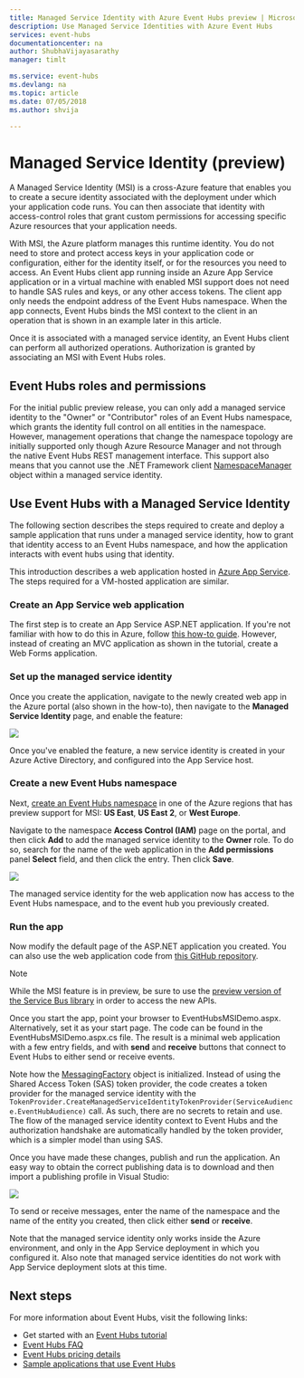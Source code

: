 ```yaml
---
title: Managed Service Identity with Azure Event Hubs preview | Microsoft Docs
description: Use Managed Service Identities with Azure Event Hubs
services: event-hubs
documentationcenter: na
author: ShubhaVijayasarathy
manager: timlt

ms.service: event-hubs
ms.devlang: na
ms.topic: article
ms.date: 07/05/2018
ms.author: shvija

---
```


# Managed Service Identity (preview)

A Managed Service Identity (MSI) is a cross-Azure feature that enables you to create a secure identity associated with the deployment under which your application code runs. You can then associate that identity with access-control roles that grant custom permissions for accessing specific Azure resources that your application needs. 

With MSI, the Azure platform manages this runtime identity. You do not need to store and protect access keys in your application code or configuration, either for the identity itself, or for the resources you need to access. An Event Hubs client app running inside an Azure App Service application or in a virtual machine with enabled MSI support does not need to handle SAS rules and keys, or any other access tokens. The client app only needs the endpoint address of the Event Hubs namespace. When the app connects, Event Hubs binds the MSI context to the client in an operation that is shown in an example later in this article.

Once it is associated with a managed service identity, an Event Hubs client can perform all authorized operations. Authorization is granted by associating an MSI with Event Hubs roles. 

## Event Hubs roles and permissions

For the initial public preview release, you can only add a managed service identity to the "Owner" or "Contributor" roles of an Event Hubs namespace, which grants the identity full control on all entities in the namespace. However, management operations that change the namespace topology are initially supported only though Azure Resource Manager and not through the native Event Hubs REST management interface. This support also means that you cannot use the .NET Framework client [NamespaceManager](/dotnet/api/microsoft.servicebus.namespacemanager) object within a managed service identity. 
 
## Use Event Hubs with a Managed Service Identity

The following section describes the steps required to create and deploy a sample application that runs under a managed service identity, how to grant that identity access to an Event Hubs namespace, and how the application interacts with event hubs using that identity.

This introduction describes a web application hosted in [Azure App Service](https://azure.microsoft.com/services/app-service/). The steps required for a VM-hosted application are similar.

### Create an App Service web application

The first step is to create an App Service ASP.NET application. If you're not familiar with how to do this in Azure, follow [this how-to guide](../app-service/app-service-web-get-started-dotnet-framework.md). However, instead of creating an MVC application as shown in the tutorial, create a Web Forms application.

### Set up the managed service identity

Once you create the application, navigate to the newly created web app in the Azure portal (also shown in the how-to), then navigate to the **Managed Service Identity** page, and enable the feature: 

![](./media/event-hubs-managed-service-identity/msi1.png)
 
Once you've enabled the feature, a new service identity is created in your Azure Active Directory, and configured into the App Service host.

### Create a new Event Hubs namespace

Next, [create an Event Hubs namespace](event-hubs-create.md) in one of the Azure regions that has preview support for MSI: **US East**, **US East 2**, or **West Europe**. 

Navigate to the namespace **Access Control (IAM)** page on the portal, and then click **Add** to add the managed service identity to the **Owner** role. To do so, search for the name of the web application in the **Add permissions** panel **Select** field, and then click the entry. Then click **Save**.

![](./media/event-hubs-managed-service-identity/msi2.png)
 
The managed service identity for the web application now has access to the Event Hubs namespace, and to the event hub you previously created. 

### Run the app

Now modify the default page of the ASP.NET application you created. You can also use the web application code from [this GitHub repository](https://github.com/Azure/azure-event-hubs/tree/master/samples/DotNet/MSI/EventHubsMSIDemoWebApp). 

>[!NOTE] 
> While the MSI feature is in preview, be sure to use the [preview version of the Service Bus library](https://www.nuget.org/packages/WindowsAzure.ServiceBus/4.2.2-preview) in order to access the new APIs. 

Once you start the app, point your browser to EventHubsMSIDemo.aspx. Alternatively, set it as your start page. The code can be found in the EventHubsMSIDemo.aspx.cs file. The result is a minimal web application with a few entry fields, and with **send** and **receive** buttons that connect to Event Hubs to either send or receive events. 

Note how the [MessagingFactory](/dotnet/api/microsoft.servicebus.messaging.messagingfactory) object is initialized. Instead of using the Shared Access Token (SAS) token provider, the code creates a token provider for the managed service identity with the `TokenProvider.CreateManagedServiceIdentityTokenProvider(ServiceAudience.EventHubAudience)` call. As such, there are no secrets to retain and use. The flow of the managed service identity context to Event Hubs and the authorization handshake are automatically handled by the token provider, which is a simpler model than using SAS.

Once you have made these changes, publish and run the application. An easy way to obtain the correct publishing data is to download and then import a publishing profile in Visual Studio:

![](./media/event-hubs-managed-service-identity/msi3.png)
 
To send or receive messages, enter the name of the namespace and the name of the entity you created, then click either **send** or **receive**. 
 
Note that the managed service identity only works inside the Azure environment, and only in the App Service deployment in which you configured it. Also note that managed service identities do not work with App Service deployment slots at this time.

## Next steps

For more information about Event Hubs, visit the following links:

* Get started with an [Event Hubs tutorial](event-hubs-dotnet-standard-getstarted-send.md)
* [Event Hubs FAQ](event-hubs-faq.md)
* [Event Hubs pricing details](https://azure.microsoft.com/pricing/details/event-hubs/)
* [Sample applications that use Event Hubs](https://github.com/Azure/azure-event-hubs/tree/master/samples)
